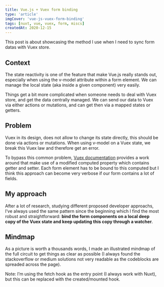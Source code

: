 ```yaml
---
title: Vue.js + Vuex form binding
type: 'article'
imgCover: 'vue-js-vuex-form-binding'
tags: [nuxt, vue, vuex, form, miscs]
createdAt: 2020-12-15
---
```


This post is about showcasing the method I use when I need to sync form datas with Vuex store.
<!--more-->

## Context

The state reactivity is one of the feature that make Vue.js really stands out, especially when using the v-model attribute within a form element. We can manage the local state (aka inside a given component) very easily.  

Things get a bit more complicated when someone needs to deal with Vuex store, and get the data centrally managed. We can send our data to Vuex via either actions or mutations, and can get then via a mapped states or getters.

## Problem

Vuex in its design, does not allow to change its state directly, this should be done via actions or mutations.  When using v-model on a Vuex state, we break this Vuex law and therefore get an error.

To bypass this common problem, [Vuex documentation](https://vuex.vuejs.org/guide/forms.html) provides a work around that make use of a modified computed property which contains getter and setter. Each form element has to be bound to this computed but I think this approach can become very verbose if our form contains a lot of fields.

## My approach

After a lot of research, studying different proposed developer approachs, I’ve always used the same pattern since the beginning which I find the most robust and straightforward: **bind the form components on a local deep copy of the Vuex state and keep updating this copy through a watcher**. 

## Mindmap

As a picture is worth a thousands words, I made an illustrated mindmap of the full circuit to get things as clear as possible (I always found the stackoverflow or medium solutions not very readable as the codeblocks are spreaded across the page).

<a href="https://res.cloudinary.com/lansolo99/image/upload/f_auto,q_auto/lansolo.dev/posts/vue-js-vuex-form-binding_1.png" target="_blank" rel="noopener noreferer">
    <v-nuxt-image title="vuex form update circuit mindmap" path="vue-js-vuex-form-binding_1.png"></v-nuxt-image>
</a>

Note: I’m using the fetch hook as the entry point (I always work with Nuxt), but this can be replaced with the created/mounted hook.
